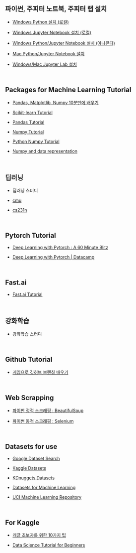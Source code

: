 ## 파이썬, 주피터 노트북, 주피터 랩 설치


- [Windows Python 설치 (로컬)](https://medium.com/@psychet_learn/python-%EA%B8%B0%EC%B4%88-2%EC%9E%A5-python-%EC%84%A4%EC%B9%98-%EB%B0%8F-%ED%99%98%EA%B2%BD%EC%84%A4%EC%A0%95-windows-ver-b030d96bcbd0)  

- [Windows Jupyter Notebook 설치 (로컬)](https://brunch.co.kr/@mapthecity/16)  

- [Windows Python/Jupyter Notebook 설치 (아나콘다)](https://tensorflow.blog/%EC%9C%88%EB%8F%84%EC%9A%B0%EC%A6%88%EC%97%90-%EC%95%84%EB%82%98%EC%BD%98%EB%8B%A4-%ED%85%90%EC%84%9C%ED%94%8C%EB%A1%9C%EC%9A%B0-%EC%84%A4%EC%B9%98%ED%95%98%EA%B8%B0/)

- [Mac Python/Jupyter Notebook 설치](https://www.appsmint.com/2016/10/jupyteripython-notebook.html)  

- [Windows/Mac Jupyter Lab 설치](https://jupyterlab.readthedocs.io/en/stable/getting_started/installation.html)

​    

## Packages for Machine Learning Tutorial

- [Pandas, Matplotlib, Numpy 10분만에 배우기](https://ourcstory.tistory.com/145)  

- [Scikit-learn Tutorial](https://scikit-learn.org/stable/tutorial/index.html)  

- [Pandas Tutorial](https://pandas.pydata.org/pandas-docs/stable/getting_started/tutorials.html)  

- [Numpy Tutorial](https://docs.scipy.org/doc/numpy/user/quickstart.html) 

- [Python Numpy Tutorial](http://cs231n.github.io/python-numpy-tutorial/)

- [Numpy and data representation](https://jalammar.github.io/visual-numpy/?fbclid=IwAR0PVaMtNfqntIkH3VmNWzuUBQjLI8rAHf3Dea1XqvZT78vdSUz3nxncQQk)

​     
## 딥러닝

- 딥러닝 스터디

- [cmu](https://www.youtube.com/channel/UC8hYZGEkI2dDO8scT8C5UQA)

- [cs231n](https://www.youtube.com/playlist?list=PL3FW7Lu3i5JvHM8ljYj-zLfQRF3EO8sYv)

​ 
## Pytorch Tutorial

- [Deep Learning with Pytorch : A 60 Minute Blitz](https://pytorch.org/tutorials/beginner/deep_learning_60min_blitz.html)

- [Deep Learning with Pytorch | Datacamp](https://www.datacamp.com/courses/deep-learning-with-pytorch)

​     

## Fast.ai

- [Fast.ai Tutorial](https://docs.fast.ai/tutorials.html)

​     

## 강화학습

- 강화학습 스터디

​     

## Github Tutorial

- [게임으로 깃허브 브랜칭 배우기](https://learngitbranching.js.org/)

​     

## Web Scrapping 

- [파이썬 정적 스크래핑 : BeautifulSoup](https://beomi.github.io/2017/01/20/HowToMakeWebCrawler/)  

- [파이썬 동적 스크래핑 : Selenium](https://beomi.github.io/2017/02/27/HowToMakeWebCrawler-With-Selenium/)

​     

## Datasets for use

- [Google Dataset Search](https://toolbox.google.com/datasetsearch?fbclid=IwAR3QnkmmXsVY8zoGlz3t4HzmxcVSliDIruPSud7EnZoz7eUqGzrgXBeLNzc) 

- [Kaggle Datasets](https://www.kaggle.com/datasets)  

- [KDnuggets Datasets](https://www.kdnuggets.com/datasets/index.html)  

- [Datasets for Machine Learning](https://www.datasetlist.com/?fbclid=IwAR3Pc48OZU3eMRs-W8ai5lZkUnLHJlrUNrD2-RNltR_u8p5jjtit2gtQY0s)

- [UCI Machine Learning Repository](https://archive.ics.uci.edu/ml/index.php)

​     

## For Kaggle

- [캐글 초보자를 위한 10가지 팁](https://subinium.github.io/kaggle-tips/?fbclid=IwAR1pXxLM_7ztEwEndSXAXJVLn-aMFdfqL_Ru2zxnw1djfdrPMKLrrnG3A9c)  

- [Data Science Tutorial for Beginners](https://www.kaggle.com/kanncaa1/data-sciencetutorial-for-beginners?fbclid=IwAR0t1nPPQNWbrfIPDYtU3In3Q4AhU29M1bfpOeOvP4lXQD1liIR_Px04dZg)

​     

